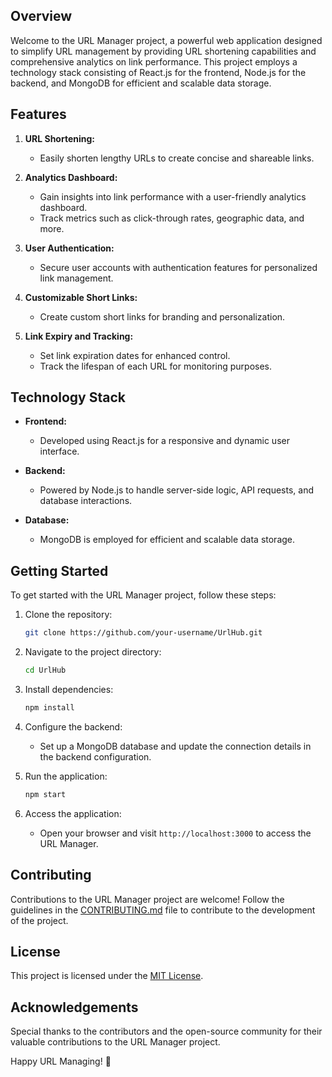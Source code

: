 ## Overview

Welcome to the URL Manager project, a powerful web application designed to simplify URL management by providing URL shortening capabilities and comprehensive analytics on link performance. This project employs a technology stack consisting of React.js for the frontend, Node.js for the backend, and MongoDB for efficient and scalable data storage.

## Features

1. **URL Shortening:**
   - Easily shorten lengthy URLs to create concise and shareable links.

2. **Analytics Dashboard:**
   - Gain insights into link performance with a user-friendly analytics dashboard.
   - Track metrics such as click-through rates, geographic data, and more.

3. **User Authentication:**
   - Secure user accounts with authentication features for personalized link management.

4. **Customizable Short Links:**
   - Create custom short links for branding and personalization.

5. **Link Expiry and Tracking:**
   - Set link expiration dates for enhanced control.
   - Track the lifespan of each URL for monitoring purposes.

## Technology Stack

- **Frontend:**
  - Developed using React.js for a responsive and dynamic user interface.

- **Backend:**
  - Powered by Node.js to handle server-side logic, API requests, and database interactions.

- **Database:**
  - MongoDB is employed for efficient and scalable data storage.

## Getting Started

To get started with the URL Manager project, follow these steps:

1. Clone the repository:
   ```bash
   git clone https://github.com/your-username/UrlHub.git
   ```

2. Navigate to the project directory:
   ```bash
   cd UrlHub
   ```

3. Install dependencies:
   ```bash
   npm install
   ```

4. Configure the backend:
   - Set up a MongoDB database and update the connection details in the backend configuration.

5. Run the application:
   ```bash
   npm start
   ```

6. Access the application:
   - Open your browser and visit `http://localhost:3000` to access the URL Manager.

## Contributing

Contributions to the URL Manager project are welcome! Follow the guidelines in the [CONTRIBUTING.md](CONTRIBUTING.md) file to contribute to the development of the project.

## License

This project is licensed under the [MIT License](LICENSE).

## Acknowledgements

Special thanks to the contributors and the open-source community for their valuable contributions to the URL Manager project.

Happy URL Managing! 🚀